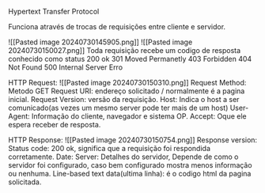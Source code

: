 Hypertext Transfer Protocol

Funciona através de trocas de requisições entre cliente e servidor.

![[Pasted image 20240730145905.png]]
![[Pasted image 20240730150027.png]]
	Toda requisição recebe um codigo de resposta conhecido como status
		200 ok
		301 Moved Permanetly
		403 Forbidden
		404 Not Found
		500 Internal Server Erro

HTTP Request:
	![[Pasted image 20240730150310.png]]
	Request Method: Metodo GET
		Request URI: endereço solicitado / normalmente é a pagina inicial.
		Request Version: versão da requisição.
	Host: Indica o host a ser comunicado(as vezes um mesmo server pode ter mais de um host)
	User-Agent: Informação do cliente, navegador e sistema OP.
	Accept: Oque ele espera receber de resposta.
	

HTTP Response:
	![[Pasted image 20240730150754.png]]
	Response version:
	Status code: 200 ok, significa que a requisição foi respondida corretamente.
	Date:
	Server: Detalhes do servidor, Depende de como o servidor foi configurado, caso bem configurado mostra menos informação ou nenhuma.
	Line-based text data(ultima linha): é o codigo html da pagina solicitada.
	